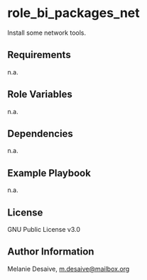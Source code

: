 role_bi_packages_net
=========

Install some network tools.

Requirements
------------

n.a.

Role Variables
--------------

n.a.

Dependencies
------------

n.a.

Example Playbook
----------------

n.a.

License
-------

GNU Public License v3.0

Author Information
------------------

Melanie Desaive, m.desaive@mailbox.org
